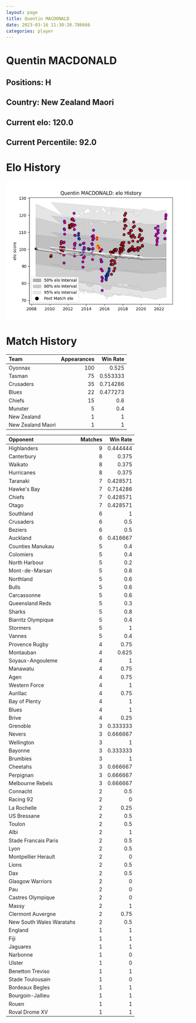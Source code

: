 ```yaml
---  
layout: page  
title: Quentin MACDONALD  
date: 2023-03-16 11:30:20.786666  
categories: player  
---
```

# Quentin MACDONALD

## Positions: H

## Country: New Zealand Maori

## Current elo: 120.0

## Current Percentile: 92.0

# Elo History


![elo history](history_QuentinMACDONALD.png)
# Match History


| Team              |   Appearances |   Win Rate |
|:------------------|--------------:|-----------:|
| Oyonnax           |           100 |   0.525    |
| Tasman            |            75 |   0.553333 |
| Crusaders         |            35 |   0.714286 |
| Blues             |            22 |   0.477273 |
| Chiefs            |            15 |   0.6      |
| Munster           |             5 |   0.4      |
| New Zealand       |             1 |   1        |
| New Zealand Maori |             1 |   1        |

| Opponent                 |   Matches |   Win Rate |
|:-------------------------|----------:|-----------:|
| Highlanders              |         9 |   0.444444 |
| Canterbury               |         8 |   0.375    |
| Waikato                  |         8 |   0.375    |
| Hurricanes               |         8 |   0.375    |
| Taranaki                 |         7 |   0.428571 |
| Hawke's Bay              |         7 |   0.714286 |
| Chiefs                   |         7 |   0.428571 |
| Otago                    |         7 |   0.428571 |
| Southland                |         6 |   1        |
| Crusaders                |         6 |   0.5      |
| Beziers                  |         6 |   0.5      |
| Auckland                 |         6 |   0.416667 |
| Counties Manukau         |         5 |   0.4      |
| Colomiers                |         5 |   0.4      |
| North Harbour            |         5 |   0.2      |
| Mont-de-Marsan           |         5 |   0.6      |
| Northland                |         5 |   0.6      |
| Bulls                    |         5 |   0.6      |
| Carcassonne              |         5 |   0.6      |
| Queensland Reds          |         5 |   0.3      |
| Sharks                   |         5 |   0.8      |
| Biarritz Olympique       |         5 |   0.4      |
| Stormers                 |         5 |   1        |
| Vannes                   |         5 |   0.4      |
| Provence Rugby           |         4 |   0.75     |
| Montauban                |         4 |   0.625    |
| Soyaux-Angouleme         |         4 |   1        |
| Manawatu                 |         4 |   0.75     |
| Agen                     |         4 |   0.75     |
| Western Force            |         4 |   1        |
| Aurillac                 |         4 |   0.75     |
| Bay of Plenty            |         4 |   1        |
| Blues                    |         4 |   1        |
| Brive                    |         4 |   0.25     |
| Grenoble                 |         3 |   0.333333 |
| Nevers                   |         3 |   0.666667 |
| Wellington               |         3 |   1        |
| Bayonne                  |         3 |   0.333333 |
| Brumbies                 |         3 |   1        |
| Cheetahs                 |         3 |   0.666667 |
| Perpignan                |         3 |   0.666667 |
| Melbourne Rebels         |         3 |   0.666667 |
| Connacht                 |         2 |   0.5      |
| Racing 92                |         2 |   0        |
| La Rochelle              |         2 |   0.25     |
| US Bressane              |         2 |   0.5      |
| Toulon                   |         2 |   0.5      |
| Albi                     |         2 |   1        |
| Stade Francais Paris     |         2 |   0.5      |
| Lyon                     |         2 |   0.5      |
| Montpellier Herault      |         2 |   0        |
| Lions                    |         2 |   0.5      |
| Dax                      |         2 |   0.5      |
| Glasgow Warriors         |         2 |   0        |
| Pau                      |         2 |   0        |
| Castres Olympique        |         2 |   0        |
| Massy                    |         2 |   1        |
| Clermont Auvergne        |         2 |   0.75     |
| New South Wales Waratahs |         2 |   0.5      |
| England                  |         1 |   1        |
| Fiji                     |         1 |   1        |
| Jaguares                 |         1 |   1        |
| Narbonne                 |         1 |   0        |
| Ulster                   |         1 |   0        |
| Benetton Treviso         |         1 |   1        |
| Stade Toulousain         |         1 |   0        |
| Bordeaux Begles          |         1 |   1        |
| Bourgoin-Jallieu         |         1 |   1        |
| Rouen                    |         1 |   1        |
| Roval Drome XV           |         1 |   1        |